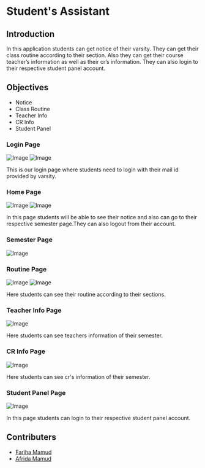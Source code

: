 # Student's Assistant
## Introduction

In this application students can get notice of their varsity. They can get their class routine according to their section. Also they can get their course teacher’s information as well as their cr’s information. They can also login to their respective student panel account.


## Objectives
-	Notice
-	Class Routine
-	Teacher Info
-	CR Info
-	Student Panel


### Login Page


![Image](https://user-images.githubusercontent.com/45858336/82367038-ffdef480-9a34-11ea-833b-61c4ad30f2c1.jpg)
![Image](https://user-images.githubusercontent.com/45858336/82367082-11280100-9a35-11ea-8e54-1c6c9e98ca2a.jpg) 

This is our login page where students need to login with their mail id provided by varsity.

### Home Page

![Image](https://user-images.githubusercontent.com/45858336/82367120-1b49ff80-9a35-11ea-8f6d-b436e13f4b71.jpg)
![Image](https://user-images.githubusercontent.com/45858336/82367183-39affb00-9a35-11ea-8d53-e7a11fad8848.jpg) 

In this page students will be able to see their notice and also can go to their respective semester page.They can also logout from their account.

### Semester Page

![Image](https://user-images.githubusercontent.com/45858336/82367198-42083600-9a35-11ea-9500-a6401abca63b.jpg)
 
### Routine Page

![Image](https://user-images.githubusercontent.com/45858336/82367134-2309a400-9a35-11ea-8a91-1540cd5de814.jpg)
![Image](https://user-images.githubusercontent.com/45858336/82367171-33ba1a00-9a35-11ea-8401-fd67fb746961.jpg) 

Here students can see their routine according to their sections.

### Teacher Info Page

![Image](https://user-images.githubusercontent.com/45858336/82632857-43935300-9c1b-11ea-8e9f-66f183269b34.jpg)

Here students can see teachers information of their semester.

### CR Info Page

![Image](https://user-images.githubusercontent.com/45858336/82632852-40986280-9c1b-11ea-8cb0-a433d0896fb3.jpg)

Here students can see cr's information of their semester.

### Student Panel Page

![Image](https://user-images.githubusercontent.com/45858336/82632853-42622600-9c1b-11ea-984b-d1233ad247ec.jpg)

In this page students can login to their respective student panel account.

## Contributers
- [Fariha Mamud](https://github.com/farihamamud)
- [Afrida Mamud](https://github.com/Afrida07)
